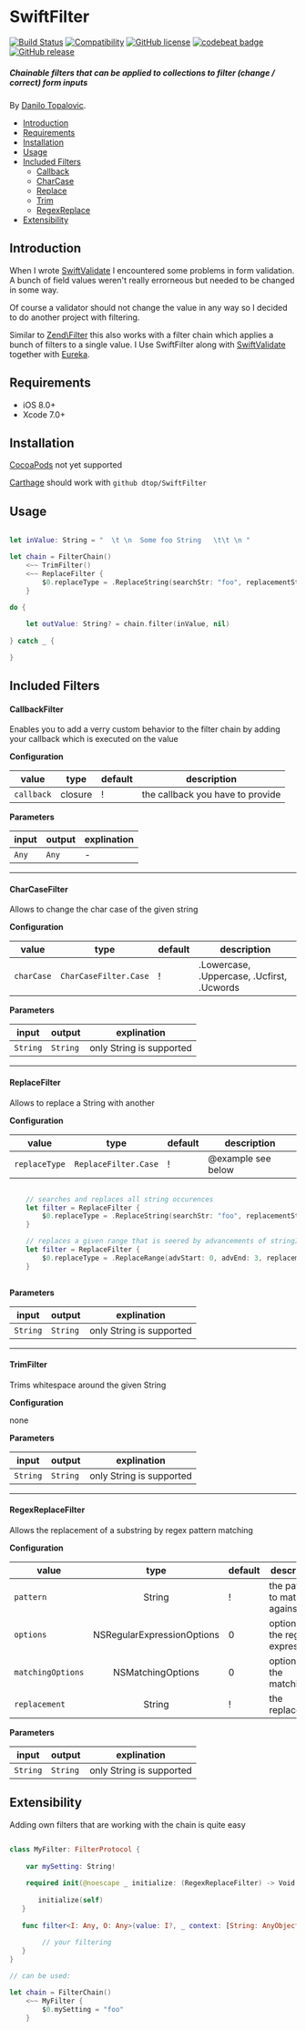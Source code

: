 # SwiftFilter

[![Build Status](https://travis-ci.org/dtop/SwiftFilter.svg)](https://travis-ci.org/dtop/SwiftFilter)
[![Compatibility](https://img.shields.io/badge/Swift-2.1-blue.svg)](https://developer.apple.com/swift)
[![GitHub license](https://img.shields.io/badge/license-MIT-blue.svg)](https://raw.githubusercontent.com/dtop/SwiftValidate/master/LICENSE)
[![codebeat badge](https://codebeat.co/badges/f380424d-a290-4d89-8b48-431da0bec33c)](https://codebeat.co/projects/github-com-dtop-swiftfilter)
[![GitHub release](https://img.shields.io/github/release/dtop/SwiftFilter.svg)](https://github.com/dtop/SwiftFilter)

##### Chainable filters that can be applied to collections to filter (change / correct) form inputs

By [Danilo Topalovic](http://blog.danilo-topalovic.de).


* [Introduction]
* [Requirements]
* [Installation]
* [Usage]
* [Included Filters]
  + [Callback]
  + [CharCase]
  + [Replace]
  + [Trim]
  + [RegexReplace]
* [Extensibility]


## Introduction

When I wrote [SwiftValidate] I encountered some problems in form validation. A bunch of field values weren't really errorneous but needed to
be changed in some way.

Of course a validator should not change the value in any way so I decided to do another project with filtering.

Similar to [Zend\Filter] this also works with a filter chain which applies a bunch of filters to a single value.
I Use SwiftFilter along with [SwiftValidate] together with [Eureka].

## Requirements

* iOS 8.0+
* Xcode 7.0+

## Installation

[CocoaPods] not yet supported

[Carthage] should work with `github dtop/SwiftFilter`

## Usage

```swift

let inValue: String = "  \t \n  Some foo String   \t\t \n "

let chain = FilterChain()
	<~~ TrimFilter()
	<~~ ReplaceFilter {
		$0.replaceType = .ReplaceString(searchStr: "foo", replacementStr: "bar")
	}
	
do {

	let outValue: String? = chain.filter(inValue, nil)
	
} catch _ {

}

```


## Included Filters


#### CallbackFilter

Enables you to add a verry custom behavior to the filter chain by adding your callback which is executed on the value

**Configuration**

| value      |  type     | default | description                       |
|------------|:---------:|---------|-----------------------------------|
| `callback` |  closure  | !       | the callback you have to provide  |

**Parameters**

| input      | output    | explination |
|------------|-----------|-------------|
| `Any`      | `Any`     | -           |

----
#### CharCaseFilter

Allows to change the char case of the given string

**Configuration**

| value      |  type                   | default | description                                |
|------------|:-----------------------:|---------|--------------------------------------------|
| `charCase` |  `CharCaseFilter.Case`  | !       | .Lowercase, .Uppercase, .Ucfirst, .Ucwords |

**Parameters**

| input         | output       | explination              |
|---------------|--------------|--------------------------|
| `String`      | `String`     | only String is supported |          

----
#### ReplaceFilter

Allows to replace a String with another

**Configuration**

| value         |  type                   | default | description                                |
|---------------|:-----------------------:|---------|--------------------------------------------|
| `replaceType` |  `ReplaceFilter.Case`   | !       | @example see below |

```swift

	// searches and replaces all string occurences
	let filter = ReplaceFilter {
		$0.replaceType = .ReplaceString(searchStr: "foo", replacementStr: "bar")
	}

	// replaces a given range that is seered by advancements of stringIndex
	let filter = ReplaceFilter {
		$0.replaceType = .ReplaceRange(advStart: 0, advEnd: 3, replacementStr: "bar")
	}
	

```

**Parameters**

| input         | output       | explination              |
|---------------|--------------|--------------------------|
| `String`      | `String`     | only String is supported |

----
#### TrimFilter

Trims whitespace around the given String

**Configuration**

none

**Parameters**

| input         | output       | explination              |
|---------------|--------------|--------------------------|
| `String`      | `String`     | only String is supported |    

----
#### RegexReplaceFilter

Allows the replacement of a substring by regex pattern matching

**Configuration**

| value             |            type            | default | description                        |
|-------------------|:--------------------------:|---------|------------------------------------|
| `pattern`         |           String           | !       | the pattern to match against       |
| `options`         | NSRegularExpressionOptions | 0       | options for the regular expression |
| `matchingOptions` |      NSMatchingOptions     | 0       | options for the matching           |
| `replacement`     |           String           | !       | the replacement                    |

**Parameters**

| input         | output       | explination              |
|---------------|--------------|--------------------------|
| `String`      | `String`     | only String is supported |

## Extensibility 

Adding own filters that are working with the chain is quite easy

```swift

class MyFilter: FilterProtocol {
	
	var mySetting: String!
	
	required init(@noescape _ initialize: (RegexReplaceFilter) -> Void = { _ in }) {
        
       initialize(self)
   }
   
   func filter<I: Any, O: Any>(value: I?, _ context: [String: AnyObject]?) throws -> O? {
        
        // your filtering
   }
}

// can be used:

let chain = FilterChain()
	<~~ MyFilter {
		$0.mySetting = "foo"
	}

```

<!--- References -->

[Eureka]: https://github.com/xmartlabs/Eureka
[SwiftValidate]: https://github.com/dtop/SwiftValidate
[Zend\Filter]: https://github.com/zendframework/zend-filter
[CocoaPods]: https://cocoapods.org
[Carthage]: https://github.com/Carthage/Carthage

[Introduction]: #introduction
[Requirements]: #requirements
[Installation]: #installation
[Usage]: #usage
[Included Filters]: #included-filters
[Callback]: #callbackfilter
[CharCase]: #charcasefilter
[Replace]: #replacefilter
[Trim]: #trimfilter
[RegexReplace]: #regexreplacefilter
[Extensibility]: #extensibility